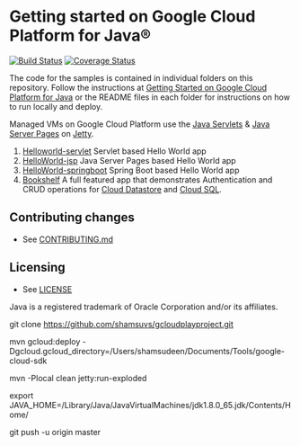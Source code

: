 # Getting started on Google Cloud Platform for Java® 

[![Build Status](https://travis-ci.org/GoogleCloudPlatform/getting-started-java.svg?branch=master)](https://travis-ci.org/GoogleCloudPlatform/getting-started-java)
[![Coverage Status](https://codecov.io/gh/GoogleCloudPlatform/getting-started-java/branch/master/graph/badge.svg)](https://codecov.io/gh/GoogleCloudPlatform/getting-started-java)

The code for the samples is contained in individual folders on this repository.
Follow the instructions at [Getting Started on Google Cloud Platform for Java](https://cloud.google.com/java/) or the README files in each folder for instructions on how to run locally and deploy.

Managed VMs on Google Cloud Platform use the [Java Servlets](http://www.oracle.com/technetwork/java/overview-137084.html) & [Java Server Pages](http://www.oracle.com/technetwork/java/index-jsp-138231.html) on [Jetty](http://www.eclipse.org/jetty/).

1. [Helloworld-servlet](helloworld-servlet) Servlet based Hello World app
1. [HelloWorld-jsp](helloworld-jsp) Java Server Pages based Hello World app
1. [HelloWorld-springboot](helloworld-springboot) Spring Boot based Hello World app
1. [Bookshelf](bookshelf) A full featured app that demonstrates Authentication and CRUD operations for [Cloud Datastore](https://cloud.google.com/datastore/docs/concepts/overview?hl=en) and [Cloud SQL](https://cloud.google.com/sql/docs/introduction).  

## Contributing changes

* See [CONTRIBUTING.md](CONTRIBUTING.md)


## Licensing

* See [LICENSE](LICENSE)

Java is a registered trademark of Oracle Corporation and/or its affiliates.

git clone https://github.com/shamsuvs/gcloudplayproject.git


mvn gcloud:deploy -Dgcloud.gcloud_directory=/Users/shamsudeen/Documents/Tools/google-cloud-sdk

 mvn -Plocal clean jetty:run-exploded
 
 export JAVA_HOME=/Library/Java/JavaVirtualMachines/jdk1.8.0_65.jdk/Contents/Home/
 
 git push -u origin master
